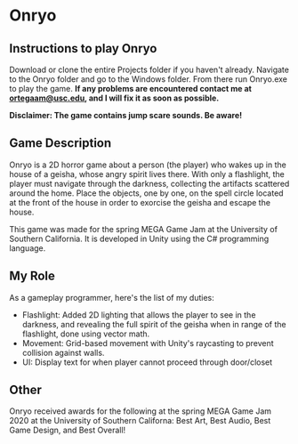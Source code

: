 # Onryo

## Instructions to play Onryo 
Download or clone the entire Projects folder if you haven't already. Navigate to the Onryo folder and go to the Windows 
folder. From there run Onryo.exe to play the game. **If any problems are encountered contact me at ortegaam@usc.edu, and I 
will fix it as soon as possible.**

**Disclaimer: The game contains jump scare sounds. Be aware!**

## Game Description
Onryo is a 2D horror game about a person (the player) who wakes up in the house of a geisha, whose angry spirit lives there. With 
only a flashlight, the player must navigate through the darkness, collecting the artifacts scattered around the home. Place
the objects, one by one, on the spell circle located at the front of the house in order to exorcise the geisha and escape the house.

This game was made for the spring MEGA Game Jam at the University of Southern California. It is developed in Unity using the C# 
programming language.

## My Role 
As a gameplay programmer, here's the list of my duties:
- Flashlight: Added 2D lighting that allows the player to see in the darkness, and revealing the full spirit of the geisha 
when in range of the flashlight, done using vector math.
- Movement: Grid-based movement with Unity's raycasting to prevent collision against walls.
- UI: Display text for when player cannot proceed through door/closet

## Other
Onryo received awards for the following at the spring MEGA Game Jam 2020 at the University of Southern Californa: Best Art, Best Audio,
Best Game Design, and Best Overall!